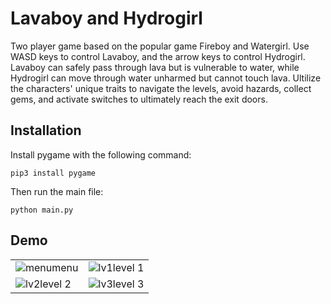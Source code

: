 # Lavaboy and Hydrogirl

Two player game based on the popular game Fireboy and Watergirl. Use WASD keys to control Lavaboy, and the arrow keys to control Hydrogirl. Lavaboy can safely pass through lava but is vulnerable to water, while Hydrogirl can move through water unharmed but cannot touch lava. Ultilize the characters' unique traits to navigate the levels, avoid hazards, collect gems, and activate switches to ultimately reach the exit doors.

## Installation
Install pygame with the following command:

    pip3 install pygame

Then run the main file:

    python main.py

## Demo

<table>
  <tr>
    <td><img src="https://github.com/emilyz18/Stickman-and-StickWoman/blob/master/img/demo/menu.png?raw=true" alt= "menu">menu</td>
    <td><img src="https://github.com/emilyz18/Stickman-and-StickWoman/blob/master/img/demo/lv1.png?raw=true" alt= "lv1">level 1</td>
  </tr>
  <tr>
    <td><img src="https://github.com/emilyz18/Stickman-and-StickWoman/blob/master/img/demo/lv2.png?raw=true" alt= "lv2">level 2</td>
    <td><img src="https://github.com/emilyz18/Stickman-and-StickWoman/blob/master/img/demo/lv3.png?raw=true" alt= "lv3">level 3</td>
  </tr> 
</table>

